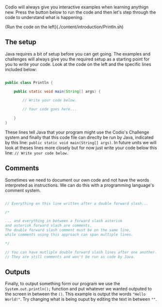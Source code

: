 Codio will always give you interactive examples when learning anythign new. Press the button below to run the code and then let's step through the code to understand what is happening. 

{Run the code on the left}(./content/introduction/Println.sh)

## The setup

Java requires a bit of setup before you can get going. The examples and challenges will always give you the required setup as a starting point for you to write your code. Look at the code on the left and the specific lines included below:

```java

public class Println {

    public static void main(String[] args) {
      
        // Write your code below.

        // Your code goes here...        
      
    }
}
```

These lines tell Java that your program might use the Codio's Challenge system and finally that this code file can direclty be run by Java, indicated by this line: `public static void main(String[] args)`. In future units we will look at theses lines more closely but for now just write your code below this line: `// Write your code below.`

## Comments

Sometimes we need to document our own code and not have the words interpreted as instructions. We can do this with a programming language's comment system.

```java

// Everything on this line written after a double forward slash...

/*

... and everything in between a forward slash asterisk 
and asterisk forward slash are comments. 
The double forward slash comment must be on the same line, 
while comments using this approach can span multiple lines. 

*/

// You can have mutliple double forward slash lines after one another.
// They are still comments and won't be run as code by Java.

```

## Outputs

Finally, to output something form our program we use the `System.out.println();` function and put whatever we wanted outputed to the screen in between the `()`. This example is output the words `"Hello World!"`. Try changing what is being ouput by editing the text in between `""`.
